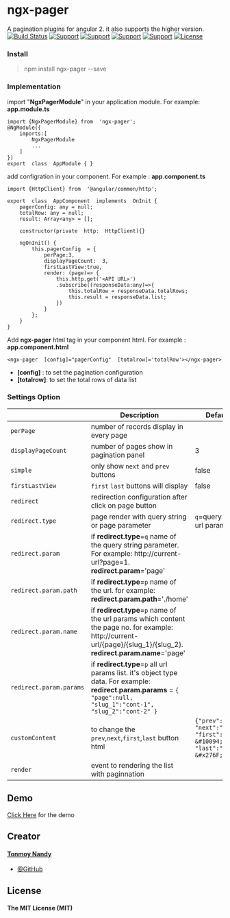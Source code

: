 # ngx-pager

A pagination plugins for angular 2. it also supports the higher version.
[![Build Status](https://travis-ci.org/joemccann/dillinger.svg?branch=master)](https://github.com/BinsSoft/ngx-pager) [![Support](https://img.shields.io/badge/Support-Angular%202%2B-blue.svg?style=flat-square)]() [![Support](https://img.shields.io/badge/Support-Angular%204%2B-blue.svg?style=flat-square)]() [![Support](https://img.shields.io/badge/Support-Angular%205%2B-blue.svg?style=flat-square)]() [![Support](https://img.shields.io/badge/Support-Angular%206%2B-blue.svg?style=flat-square)]() [![License](https://img.shields.io/badge/license-MIT-blue.svg?style=flat-square)]()

### Install

> npm install ngx-pager --save

### Implementation

import "**NgxPagerModule**" in your application module. For example: **app.module.ts**

    import {NgxPagerModule} from  'ngx-pager';
    @NgModule({
	    imports:[
		    NgxPagerModule
		    ...
	    ]
    })
    export  class  AppModule { }

add configration in your component. For example : **app.component.ts**

	import {HttpClient} from  '@angular/common/http';
	
    export  class  AppComponent  implements  OnInit {
	    pagerConfig: any = null;
	    totalRow: any = null;
	    result: Array<any> = [];
	    
	    constructor(private  http:  HttpClient){}
	    
	    ngOnInit() {
		    this.pagerConfig  = {
			    perPage:3,
				displayPageCount:  3,
				firstLastView:true,
				render: (page)=> {
					this.http.get('<API URL>')
					.subscribe((responseData:any)=>{
						this.totalRow = responseData.totalRows;
						this.result = responseData.list;
					})
				}
			};
	    }
	}

Add **ngx-pager** html tag in your component html. For example : **app.component.html**

    <ngx-pager  [config]="pagerConfig"  [totalrow]='totalRow'></ngx-pager>

 - **[config]** : to set the pagination configuration
 - **[totalrow]**: to set the total rows of data list


### Settings Option

|                |Description                          |Default Value                         |Required                         |
|----------------|-------------------------------|-----------------------------|-----------------------------|
|`perPage`| number of records display in every page         |            | `yes`           |
|`displayPageCount`| number of pages show in pagination panel           | 3 |            |
|`simple`| only show `next` and `prev` buttons           | false |            |
|`firstLastView`| `first` `last`  buttons will display          | false |            |
|`redirect`| redirection configuration after click on page button          |  |            |
|`redirect.type`|     page render with query string or page parameter      | `q`=query string, `p`= url params   |            `yes`|
|`redirect.param`|  if **redirect.type**=`q` name of the query string parameter. For example: http://current-url?page=1. **redirect.param**='page'      |    |    `yes`|
|`redirect.param.path`|  if **redirect.type**=`p` name of the url. for example: **redirect.param.path**='./home' |    |    `yes`(only **redirect.type**=`p`)|
| `redirect.param.name` |  if **redirect.type**=`p` name of the url params which content the page no. for example: http://current-url/{page}/{slug_1}/{slug_2}. **redirect.param.name**='page' |    |    `yes`(only **redirect.type**=`p`)|
| `redirect.param.params` |  if **redirect.type**=`p` all url params list. it's object type data. For example: **redirect.param.params** = `{ "page":null, "slug_1":"cont-1", "slug_2":"cont-2" }` |    |    `yes`(only **redirect.type**=`p`)|
| `customContent`|  to change the `prev`,`next`,`first`,`last` button html |  `{"prev":"&#10094;", "next":"&#x276F;", "first":"&#10094; &#10094;", "last":"&#x276F; &#x276F;"}`  |    |
| `render`|  event to rendering the list with paginnation |    |   `yes` |

## Demo
[Click Here](https://stackblitz.com/edit/ngx-pager) for the demo
## Creator

#### [Tonmoy Nandy](tonmoy.nandy@gmail.com)
- [@GitHub](https://github.com/tonmoynandy)

## License

#### The MIT License (MIT)
